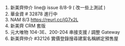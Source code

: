 1. 新美齊仲介 line@ issue 8/8-9 ( 改一些上測試 )
2. 華金資 # 32878 進行中
3. NAM 8/3 https://reurl.cc/jG7x2L
4. 新美齊 CRM 套版
5. 元大唯物 104-3E、200-204 串接支援 / 調整 Gateway
6. 新美齊仲介 #32126 實價登錄搜尋建案名稱綁定預售屋

